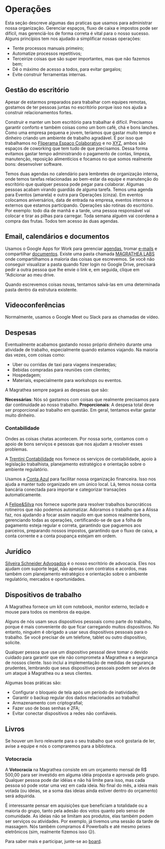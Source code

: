 # Operações

Esta seção descreve algumas das praticas que usamos para administrar nossa organização. Gerenciar espaços, fluxo de caixa e impostos pode ser difícil, mas gerenciá-los de forma correta é vital para o nosso sucesso. Alguns princípios tem nos ajudado a simplificar nossas operações:

* Tente processos manuais primeiro;
* Automatize processos repetitivos;
* Terceirize coisas que são super importantes, mas que não fazemos bem;
* Dê o máximo de acesso a todos, para evitar gargalos;
* Evite construir ferramentas internas.

## Gestão do escritório

Apesar de estarmos preparados para trabalhar com equipes remotas, gostamos de ter pessoas juntas no escritório porque isso nos ajuda a construir relacionamentos fortes.

Construir e manter um bom escritório para trabalhar é difícil. Precisamos garantir conforto e também coisas como um bom café, chá e bons lanches. Como uma empresa pequena e jovem, teríamos que gastar muito tempo e dinheiro criando um ambiente de trabalho agradável. É por isso que trabalhamos no [Fliperama Espaço Colaborativo](http://fliperamaec.com.br/) e no [XYZ](https://xyzcoworking.com/), ambos são espaços de coworking que tem tudo de que precisamos. Dessa forma evitamos gastar tempo administrando o pagamento de contas, limpeza, manutenção, reposição alimentícios e focamos no que somos realmente bons: desenvolver software.

Temos duas agendas no calendário para lembretes de organização interna, onde temos tarefas relacionadas ao bem-estar da equipe e manutenção do escritório que qualquer pessoa pode pegar para colaborar. Algumas pessoas acabam virando guardiãs de alguma tarefa. Temos uma agenda para Eventos (amarela) e outra para Operações (cinza). Em eventos colocamos aniversários, data de entrada na empresa, eventos internos e externos que estamos participando. Operações são rotinas do escritório. Por exemplo: todo dia de manhã e a tarde, uma pessoa responsável vai colocar e tirar as pilhas para carregar. Toda semana alguém vai coordena a compra das frutas. Todos tem acesso às duas agendas.

## Email, calendários e documentos

Usamos o Google Apps for Work para gerenciar [agendas](https://calendar.magrathealabs.com), tromar [e-mails](https://email.magrathealabs.com) e compartilhar [documentos](https://drive.magrathealabs.com). Existe uma pasta chamada [MAGRATHEA LABS](https://drive.google.com/drive/u/1/folders/0B8U0XIyR2q5pZGJ4YUgtVEhyUHc) onde compartilhamos a maioria das coisas que escrevemos. Se você não conseguir visualizar a pasta quando fizer login no Google Drive, precisará pedir a outra pessoa que lhe envie o link e, em seguida, clique em “Adicionar ao meu drive.

Quando escrevemos coisas novas, tentamos salvá-las em uma determinada pasta dentro da estrutura existente.

## Videoconferências

Normalmente, usamos o Google Meet ou Slack para as chamadas de vídeo.

## Despesas

Eventualmente acabamos gastando nosso próprio dinheiro durante uma atividade de trabalho, especialmente quando estamos viajando. Na maioria das vezes, com coisas como:

* Uber ou corridas de taxi para viagens inesperadas;
* Bebidas compradas para reuniões com clientes;
* Hospedagem;
* Materiais, especialmente para workshops ou eventos.

A Magrathea sempre pagará as despesas que são:

**Necessárias**: Nós só gastamos com coisas que realmente precisamos para dar continuidade ao nosso trabalho.
**Proporcionais**: A despesa total deve ser proporcional ao trabalho em questão. Em geral, tentamos evitar gastar muito dinheiro.

### Contabilidade

Ondes as coisas chatas acontecem. Por nossa sorte, contamos com o apoio de bons serviços e pessoas que nos ajudam a resolver esses problemas.

A [Trentini Contabilidade](http://www.trentinicontabilidade.com/) nos fornece os serviços de contabilidade, apoio à legislação trabalhista, planejamento estratégico e orientação sobre o ambiente regulatório.

Usamos a [Conta Azul](https://contaazul.com/) para facilitar nossa organização financeira. Isso nos ajuda a manter tudo organizado em um único local. Lá, temos nossa conta bancária conectada para importar e categorizar transações automaticamente.

A [Felipe&Silva](mail:alissa@felipeesilva.com.br) nos fornece suporte para resolver trabalhos burocráticos rotineiros que não podemos automatizar. Adoramos o trabalho que a Alissa faz, nos ajudando a focar assim naquilo em que somos realmente bons, gerenciando todas as operações, certificando-se de que a folha de pagamento esteja regular e correta, garantindo que paguemos aos parceiros, preparando nossos impostos, garantindo que o fluxo de caixa, a conta corrente e a conta poupança estejam em ordem.

## Jurídico

[Silveira Schneider Advogados](http://www.silveiraschneider.com.br/) é o nosso escritório de advocacia. Eles nos ajudam com suporte legal, não apenas com contratos e acordos, mas também com planejamento estratégico e orientação sobre o ambiente regulatório, mercados e oportunidades.

## Dispositivos de trabalho

A Magrathea fornece um kit com notebook, monitor externo, teclado e mouse para todos os membros da equipe.

Alguns de nós usam seus dispositivos pessoais como parte do trabalho, porque é mais conveniente do que ficar carregando muitos dispositivos. No entanto, ninguém é obrigado a usar seus dispositivos pessoais para o trabalho. Se você precisar de um telefone, tablet ou outro dispositivo, solicite.

Qualquer pessoa que use um dispositivo pessoal deve tomar o devido cuidado para garantir que ele não comprometa a Magrathea e a segurança de nossos cliente. Isso inclui a implementação de medidas de segurança prudentes, lembrando que seus dispositivos pessoais podem ser alvos de um ataque à Magrathea ou a seus clientes.

Algumas boas práticas são:

* Configurar o bloqueio de tela após um período de inatividade;
* Garantir o backup regular dos dados relacionados ao trabalhol
* Armazenamento com criptografial;
* Fazer uso de boas senhas e 2FA;
* Evitar conectar dispositivos a redes não confiáveis.

## Livros

Se houver um livro relevante para o seu trabalho que você gostaria de ler, avise a equipe e nós o compraremos para a biblioteca.

### Votocracia

A **Votocracia** na Magrathea consiste em um orçamento mensal de R$ 500,00 para ser investido em alguma idéia proposta e aprovada pelo grupo. Qualquer pessoa pode dar idéias e não há limite para isso, mas cada pessoa só pode votar uma vez em cada ideia. No final do mês, a ideia mais votada (ou ideias, se a soma das ideias ainda estiver dentro do orçamento) será adquirida.

É interessante pensar em aquisições que beneficiam a totalidade ou a maioria do grupo, tanto pela adesão dos votos quanto pelo senso de comunidade. As ideias não se limitam aos produtos, elas também podem ser serviços ou atividades. Por exemplo, já tivemos uma sessão da tarde de massagem. Nós também compramos 4 Powerballs e até mesmo peixes eletrônicos (sim, realmente fizemos isso :expressionless:).

Para saber mais e participar, junte-se ao [board](https://trello.com/b/YCWjWorE/mlbs-votocracia).
